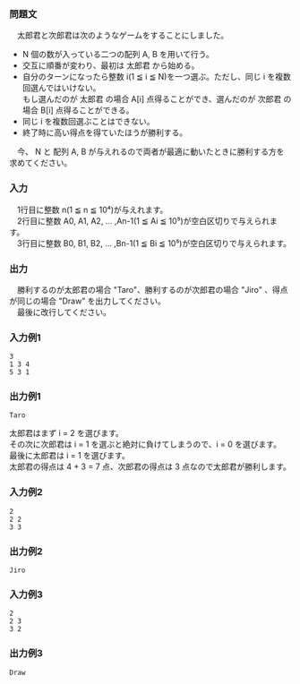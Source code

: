 ### 問題文
　太郎君と次郎君は次のようなゲームをすることにしました。  

- N 個の数が入っている二つの配列 A, B を用いて行う。
- 交互に順番が変わり、最初は 太郎君 から始める。
- 自分のターンになったら整数 i(1 ≦ i ≦ N)を一つ選ぶ。ただし、同じ i を複数回選んではいけない。  
もし選んだのが 太郎君 の場合 A[i] 点得ることができ、選んだのが 次郎君 の場合 B[i] 点得ることができる。
- 同じ i を複数回選ぶことはできない。
- 終了時に高い得点を得ていたほうが勝利する。

　今、 N と 配列 A, B が与えれるので両者が最適に動いたときに勝利する方を求めてください。  

### 入力
　1行目に整数 n(1 ≦ n ≦ 10⁴)が与えれます。  
　2行目に整数 A0, A1, A2, … ,An-1(1 ≦ Ai ≦ 10⁵)が空白区切りで与えられます。  
　3行目に整数 B0, B1, B2, … ,Bn-1(1 ≦ Bi ≦ 10⁵)が空白区切りで与えられます。  

### 出力
　勝利するのが太郎君の場合 "Taro"、勝利するのが次郎君の場合 "Jiro" 、得点が同じの場合 "Draw" を出力してください。  
　最後に改行してください。  

### 入力例1
~~~
3
1 3 4
5 3 1
~~~

### 出力例1
~~~
Taro
~~~

太郎君はまず i = 2 を選びます。  
その次に次郎君は i = 1 を選ぶと絶対に負けてしまうので、i = 0 を選びます。  
最後に太郎君は i = 1 を選びます。  
太郎君の得点は 4 + 3 = 7 点、次郎君の得点は 3 点なので太郎君が勝利します。 

### 入力例2
~~~
2
2 2
3 3
~~~ 

### 出力例2
~~~
Jiro
~~~

### 入力例3
~~~
2
2 3
3 2
~~~

### 出力例3
~~~
Draw
~~~
